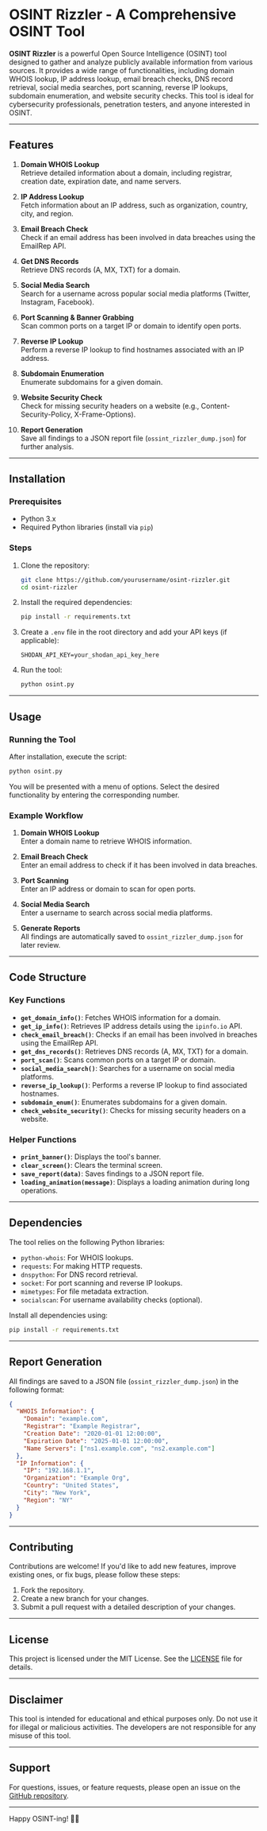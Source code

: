 # OSINT Rizzler - A Comprehensive OSINT Tool

**OSINT Rizzler** is a powerful Open Source Intelligence (OSINT) tool designed to gather and analyze publicly available information from various sources. It provides a wide range of functionalities, including domain WHOIS lookup, IP address lookup, email breach checks, DNS record retrieval, social media searches, port scanning, reverse IP lookups, subdomain enumeration, and website security checks. This tool is ideal for cybersecurity professionals, penetration testers, and anyone interested in OSINT.

---

## Features

1. **Domain WHOIS Lookup**  
   Retrieve detailed information about a domain, including registrar, creation date, expiration date, and name servers.

2. **IP Address Lookup**  
   Fetch information about an IP address, such as organization, country, city, and region.

3. **Email Breach Check**  
   Check if an email address has been involved in data breaches using the EmailRep API.

4. **Get DNS Records**  
   Retrieve DNS records (A, MX, TXT) for a domain.

5. **Social Media Search**  
   Search for a username across popular social media platforms (Twitter, Instagram, Facebook).

6. **Port Scanning & Banner Grabbing**  
   Scan common ports on a target IP or domain to identify open ports.

7. **Reverse IP Lookup**  
   Perform a reverse IP lookup to find hostnames associated with an IP address.

8. **Subdomain Enumeration**  
   Enumerate subdomains for a given domain.

9. **Website Security Check**  
   Check for missing security headers on a website (e.g., Content-Security-Policy, X-Frame-Options).

10. **Report Generation**  
    Save all findings to a JSON report file (`ossint_rizzler_dump.json`) for further analysis.

---

## Installation

### Prerequisites
- Python 3.x
- Required Python libraries (install via `pip`)

### Steps
1. Clone the repository:
   ```bash
   git clone https://github.com/yourusername/osint-rizzler.git
   cd osint-rizzler
   ```

2. Install the required dependencies:
   ```bash
   pip install -r requirements.txt
   ```

3. Create a `.env` file in the root directory and add your API keys (if applicable):
   ```plaintext
   SHODAN_API_KEY=your_shodan_api_key_here
   ```

4. Run the tool:
   ```bash
   python osint.py
   ```

---

## Usage

### Running the Tool
After installation, execute the script:
```bash
python osint.py
```

You will be presented with a menu of options. Select the desired functionality by entering the corresponding number.

### Example Workflow
1. **Domain WHOIS Lookup**  
   Enter a domain name to retrieve WHOIS information.

2. **Email Breach Check**  
   Enter an email address to check if it has been involved in data breaches.

3. **Port Scanning**  
   Enter an IP address or domain to scan for open ports.

4. **Social Media Search**  
   Enter a username to search across social media platforms.

5. **Generate Reports**  
   All findings are automatically saved to `ossint_rizzler_dump.json` for later review.

---

## Code Structure

### Key Functions
- **`get_domain_info()`**: Fetches WHOIS information for a domain.
- **`get_ip_info()`**: Retrieves IP address details using the `ipinfo.io` API.
- **`check_email_breach()`**: Checks if an email has been involved in breaches using the EmailRep API.
- **`get_dns_records()`**: Retrieves DNS records (A, MX, TXT) for a domain.
- **`port_scan()`**: Scans common ports on a target IP or domain.
- **`social_media_search()`**: Searches for a username on social media platforms.
- **`reverse_ip_lookup()`**: Performs a reverse IP lookup to find associated hostnames.
- **`subdomain_enum()`**: Enumerates subdomains for a given domain.
- **`check_website_security()`**: Checks for missing security headers on a website.

### Helper Functions
- **`print_banner()`**: Displays the tool's banner.
- **`clear_screen()`**: Clears the terminal screen.
- **`save_report(data)`**: Saves findings to a JSON report file.
- **`loading_animation(message)`**: Displays a loading animation during long operations.

---

## Dependencies

The tool relies on the following Python libraries:
- `python-whois`: For WHOIS lookups.
- `requests`: For making HTTP requests.
- `dnspython`: For DNS record retrieval.
- `socket`: For port scanning and reverse IP lookups.
- `mimetypes`: For file metadata extraction.
- `socialscan`: For username availability checks (optional).

Install all dependencies using:
```bash
pip install -r requirements.txt
```

---

## Report Generation

All findings are saved to a JSON file (`ossint_rizzler_dump.json`) in the following format:
```json
{
  "WHOIS Information": {
    "Domain": "example.com",
    "Registrar": "Example Registrar",
    "Creation Date": "2020-01-01 12:00:00",
    "Expiration Date": "2025-01-01 12:00:00",
    "Name Servers": ["ns1.example.com", "ns2.example.com"]
  },
  "IP Information": {
    "IP": "192.168.1.1",
    "Organization": "Example Org",
    "Country": "United States",
    "City": "New York",
    "Region": "NY"
  }
}
```

---

## Contributing

Contributions are welcome! If you'd like to add new features, improve existing ones, or fix bugs, please follow these steps:
1. Fork the repository.
2. Create a new branch for your changes.
3. Submit a pull request with a detailed description of your changes.

---

## License

This project is licensed under the MIT License. See the [LICENSE](LICENSE) file for details.

---

## Disclaimer

This tool is intended for educational and ethical purposes only. Do not use it for illegal or malicious activities. The developers are not responsible for any misuse of this tool.

---

## Support

For questions, issues, or feature requests, please open an issue on the [GitHub repository](https://github.com/yourusername/osint-rizzler/issues).

---

Happy OSINT-ing! 🕵️‍♂️